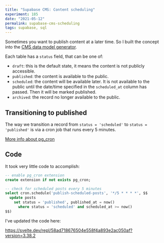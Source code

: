 ```yaml
---
title: "Supabase CMS: Content scheduling"
experiment: 185
date: "2021-05-12"
permalink: supabase-cms-scheduling
tags: supabase, sql
---
```


Sometimes you want to publish content at a later time. So I built the concept into the [CMS data model generator](/posts/supabase-cms).

Each table has a `status` field, that can be one of:

- `draft`: this is the default state, it means the content is not publicly accessible.
- `published`: the content is available to the public.
- `scheduled`: the content will be available later. It is not available to the public until the date/time specified in the `scheduled_at` column has passed. Then it will be marked published.
- `archived`: the record no longer available to the public.

## Transitioning to published

The way we transition a record from `status = 'scheduled'` to `status = 'published'` is via a cron job that runs every 5 minutes.

[More info about pg_cron](https://supabase.io/blog/2021/03/05/postgres-as-a-cron-server)

## Code

It took very little code to accomplish:

```sql
-- enable pg_cron extension
create extension if not exists pg_cron;

-- check for scheduled posts every 5 minutes
select cron.schedule('publish-scheduled-posts', '*/5 * * * *', $$
  update posts
    set status = 'published', published_at = now()
      where status = 'scheduled' and scheduled_at >= now()
$$)
```

I've updated the code here:

https://svelte.dev/repl/58ad718676504e558f4a893e2ac050af?version=3.38.2
